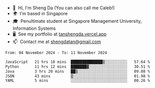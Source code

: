 <!---
tan-sd/tan-sd is a ✨ special ✨ repository because its `README.md` (this file) appears on your GitHub profile.
You can click the Preview link to take a look at your changes.
--->
- 👋  Hi, I'm Sheng Da (You can also call me Caleb!)
- 🌍  I'm based in Singapore
- 🎓  Penultimate student at Singapore Management University, Information Systems
- 🖥️  See my portfolio at [tanshengda.vercel.app](https://tanshengda.vercel.app/)
- 📫  Contact me at [shengdatan@gmail.com](mailto:shengdatan@gmail.com)

<!--START_SECTION:waka-->

```txt
From: 04 November 2024 - To: 11 November 2024

JavaScript   21 hrs 10 mins  ██████████████▒░░░░░░░░░░   57.64 %
Python       11 hrs 12 mins  ███████▓░░░░░░░░░░░░░░░░░   30.51 %
Java         3 hrs 20 mins   ██▒░░░░░░░░░░░░░░░░░░░░░░   09.08 %
JSON         43 mins         ▒░░░░░░░░░░░░░░░░░░░░░░░░   01.98 %
YAML         5 mins          ░░░░░░░░░░░░░░░░░░░░░░░░░   00.26 %
```

<!--END_SECTION:waka-->
